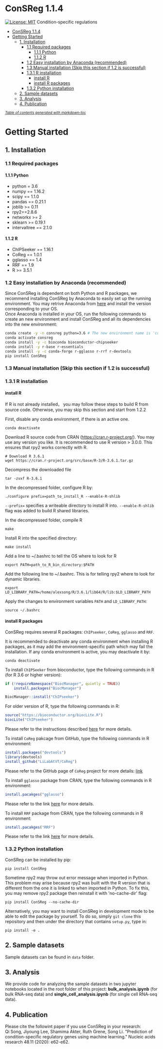 # ConSReg 1.1.4
[![License: MIT](https://img.shields.io/badge/License-MIT-yellow.svg)](https://opensource.org/licenses/MIT)
Condition-specific regulations
- [ConSReg 1.1.4](#consreg-114)
- [Getting Started](#getting-started)
  * [1. Installation](#1-installation)
    + [1.1 Required packages](#11-required-packages)
      - [1.1.1 Python](#111-python)
      - [1.1.2 R](#112-r)
    + [1.2 Easy installation by Anaconda (recommended)](#12-easy-installation-by-anaconda--recommended-)
    + [1.3 Manual installation (Skip this section if 1.2 is successful)](#13-manual-installation--skip-this-section-if-12-is-successful-)
    + [1.3.1 R installation](#131-r-installation)
      - [install R](#install-r)
      - [install R packages](#install-r-packages)
    + [1.3.2 Python installation](#132-python-installation)
  * [2. Sample datasets](#2-sample-datasets)
  * [3. Analysis](#3-analysis)
  * [4. Publication](#4-publication)

<small><i><a href='http://ecotrust-canada.github.io/markdown-toc/'>Table of contents generated with markdown-toc</a></i></small>

# Getting Started
## 1. Installation
### 1.1 Required packages
#### 1.1.1 Python
- python = 3.6
- numpy == 1.16.2
- scipy == 1.1.0
- pandas == 0.21.1
- joblib >= 0.11
- rpy2==2.8.6
- networkx >= 2
- sklearn >= 0.19.1
- intervaltree == 2.1.0
#### 1.1.2 R
- ChIPSeeker == 1.16.1
- CoReg == 1.0.1
- gglasso == 1.4
- RRF == 1.9
- R >= 3.5.1
### 1.2 Easy installation by Anaconda (recommended)
Since ConSReg is dependent on both Python and R packages, we recommend installing ConSReg by Anaconda to easily set up the running environment. You may retrive Anaconda from [here](https://www.anaconda.com/) and install the version corresponding to your OS.  
Once Anaconda is installed in your OS, run the following commands to create an new environment and install ConSReg and all its dependencies into the new environment:
```bash
conda create -y -n consreg python=3.6 # The new environment name is 'consreg'. You may use other name instead.
conda activate consreg
conda install -y -c bioconda bioconductor-chipseeker
conda install -y r-base r-essentials
conda install -y -c conda-forge r-gglasso r-rrf r-devtools
pip install ConSReg
```
### 1.3 Manual installation (Skip this section if 1.2 is successful)
### 1.3.1 R installation
#### install R
If R is not already installed， you may follow these steps to build R from source code. Otherwise, you may skip this section and start from 1.2.2

First, disable any conda environment, if there is an active one.
```shell
conda deactivate
```
Download R source code from CRAN (https://cran.r-project.org/). You may use any version you like. It is recommended to use R version > 3.0.0. This ensures that rpy2 works correctly with R.
```shell
# Download R 3.6.1
wget https://cran.r-project.org/src/base/R-3/R-3.6.1.tar.gz
```
Decompress the downloaded file
```shell
tar -zvxf R-3.6.1
```
In the decompressed folder, configure R by:
```shell
./configure prefix=path_to_install_R --enable-R-shlib
```
`--prefix=` specifies a writeable directory to install R into. `--enable-R-shlib` flag was added to build R shared libraries.

In the decompressed folder, compile R
```shell
make
```
Install R into the specified directory:
```shell
make install
```
Add a line to ~/.bashrc to tell the OS where to look for R 
```shell
export PATH=path_to_R_bin_directory:$PATH
```
Add the following line to ~/.bashrc. This is for telling rpy2 where to look for dynamic libraries.
```shell
export LD_LIBRARY_PATH=/home/alexsong/R/3.6.1/lib64/R/lib:$LD_LIBRARY_PATH
```
Apply the changes to environment variables `PATH` and `LD_LIBRARY_PATH`:
```shell
source ~/.bashrc
```
#### install R packages
ConSReg requires several R packages: `ChIPseeker`, `CoReg`, `gglasso` and `RRF`.

It is recommended to deactivate any conda environment when installing R packages, as it may add the environment-specific path which may fail the installation. If any conda environment is active, you may deactivate it by:
```shell
conda deactivate
```
To install `ChIPSeeker` from bioconductor, type the following commands in R (for R 3.6 or higher version):
```R
if (!requireNamespace("BiocManager", quietly = TRUE))
    install.packages("BiocManager")

BiocManager::install("ChIPseeker")
```
For older version of R, type the following commands in R:
```R
source("https://bioconductor.org/biocLite.R")
biocLite("ChIPseeker")
```
Please refer to the instructions described [here](https://www.bioconductor.org/packages/release/bioc/html/ChIPseeker.html) for more details.

To install `CoReg` pakcage from GitHub, type the following commands in R environment:
```R
install.packages("devtools")
library(devtools)
install_github("LiLabAtVT/CoReg")
```
Please refer to the GitHub page of `CoReg` project for more details: 
[link](https://github.com/LiLabAtVT/CoReg)

To install `gglasso` package from CRAN, type the following commands in R environment:
```R
install.pacakges("gglasso")
```
Please refer to the link [here](https://cran.r-project.org/web/packages/gglasso/index.html) for more details.

To install `RRF` package from CRAN, type the following commands in R environment:
```R
install.pacakges("RRF")
```
Please refer to the link [here](https://cran.r-project.org/web/packages/RRF/index.html) for more details.
### 1.3.2 Python installation
ConSReg can be installed by pip:
```shell
pip install ConSReg
```
Sometime rpy2 may throw out error message when imported in Python. This problem may arise because rpy2 was built with the R version that is different from the one it is linked to when imported in Python. To fix this, you may remove rpy2 package then reinstall it with 'no-cache-dir' flag:

```shell
pip install ConSReg --no-cache-dir
```

Alternatively, you may want to install ConSReg in development mode to be able to edit the package by yourself. To do so, simply `git clone` this repository and then under the directory that contains `setup.py`, type in:
```shell
pip install -e .
```
## 2. Sample datasets
Sample datasets can be found in `data` folder.

## 3. Analysis
We provide code for analyzing the sample datasets in two jupyter notebooks located in the root folder of this project: **bulk_analysis.ipynb** (for bulk RNA-seq data) and **single_cell_analysis.ipynb** (for single cell RNA-seq data).

## 4. Publication
Please cite the followint paper if you use ConSReg in your research:  
Qi Song, Jiyoung Lee, Shamima Akter, Ruth Grene, Song Li. "Prediction of condition-specific regulatory genes using machine learning." Nucleic acids research 48.11 (2020): e62-e62.
